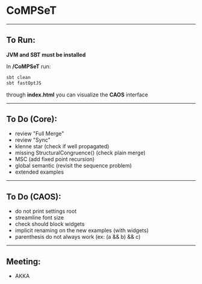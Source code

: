 # CoMPSeT
___

## To Run:
**JVM and SBT must be installed**  
  
In **/CoMPSeT** run:
````bash
sbt clean
sbt fastOptJS
````
through **index.html** you can visualize the **CAOS** interface
___

## To Do (Core):
- review "Full Merge"
- review "Sync"
- klenne star (check if well propagated)
- missing StructuralCongruence() (check plain merge)
- MSC (add fixed point recursion)
- global semantic (revisit the sequence problem)
- extended examples
___

## To Do (CAOS):
- do not print settings root
- streamline font size
- check should block widgets
- implicit renaming on the new examples (with widgets)
- parenthesis do not always work (ex: (a && b) && c)
---

## Meeting:
- AKKA